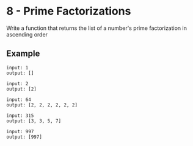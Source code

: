 # 8 - Prime Factorizations

Write a function that returns the list of a number's prime factorization in ascending order

## Example

```
input: 1
output: []
```
```
input: 2
output: [2]
```
```
input: 64
output: [2, 2, 2, 2, 2, 2]
```
```
input: 315
output: [3, 3, 5, 7]
```

```
input: 997
output: [997]
```
